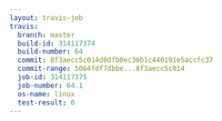 ```yaml
---
layout: travis-job
travis:
  branch: master
  build-id: 314117374
  build-number: 64
  commit: 8f3aecc5c014d0dfb0ec36b1c440191e5accfc37
  commit-range: 5064fdf7dbbe...8f3aecc5c014
  job-id: 314117375
  job-number: 64.1
  os-name: linux
  test-result: 0
---
```

